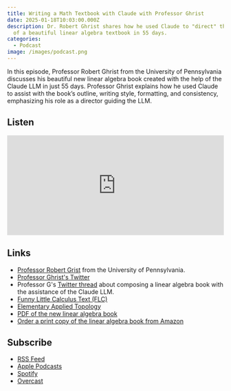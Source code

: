 ```yaml
---
title: Writing a Math Textbook with Claude with Professor Ghrist
date: 2025-01-18T10:03:00.000Z
description: Dr. Robert Ghrist shares how he used Claude to "direct" the writing
  of a beautiful linear algebra textbook in 55 days.
categories:
  - Podcast
image: /images/podcast.png
---
```

In this episode, Professor Robert Ghrist from the University of Pennsylvania discusses his beautiful new linear algebra book created with the help of the Claude LLM in just 55 days. Professor Ghrist explains how he used Claude to assist with the book’s outline, writing style, formatting, and consistency, emphasizing his role as a director guiding the LLM. 

## Listen

<iframe src="https://open.spotify.com/embed-podcast/episode/1JMdPOSlmk2oSsiYEfJzIs" width="100%" height="232" frameborder="0" allowtransparency="true" allow="encrypted-media"></iframe>

## Links

* [Professor Robert Grist](https://www2.math.upenn.edu/~ghrist/) from the University of Pennsylvania.
* [Professor Ghrist's Twitter](https://x.com/robertghrist)
* Professor G's [Twitter thread](https://x.com/robertghrist/status/1874105560641220830) about composing a linear algebra book with the assistance of the Claude LLM.
* [Funny Little Calculus Text (FLC)](https://www2.math.upenn.edu/~ghrist/FLCT/)
* [Elementary Applied Topology](https://www2.math.upenn.edu/~ghrist/notes.html)
* [PDF of the new linear algebra book](https://www2.math.upenn.edu/~ghrist/preprints/LAEF.pdf)
* [Order a print copy of the linear algebra book from Amazon](https://amzn.to/4apUkbe)

## Subscribe

* [RSS Feed](https://feedpress.me/intothehopper)
* [Apple Podcasts](https://podcasts.apple.com/us/podcast/into-the-hopper/id1499693201)
* [Spotify](https://open.spotify.com/show/63NrgKMVb0VTwkklGboIjy)
* [Overcast](https://overcast.fm/itunes1499693201/into-the-hopper)
